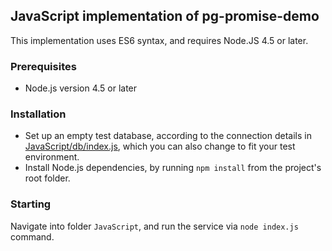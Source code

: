 ## JavaScript implementation of pg-promise-demo

This implementation uses ES6 syntax, and requires Node.JS 4.5 or later.

### Prerequisites

* Node.js version 4.5 or later

### Installation

* Set up an empty test database, according to the connection details in [JavaScript/db/index.js](https://github.com/vitaly-t/pg-promise-demo/blob/master/JavaScript/db/index.js#L29),
  which you can also change to fit your test environment.
* Install Node.js dependencies, by running `npm install` from the project's root folder.

### Starting

Navigate into folder `JavaScript`, and run the service via `node index.js` command.
